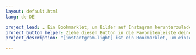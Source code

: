 ```yaml
---
layout: default.html
lang: de-DE

project_lead: ☁️ Ein Bookmarklet, um Bilder auf Instagram herunterzuladen
project_button_helper: Ziehe diesen Button in die Favoritenleiste deines Browsers.
project_description: "[instantgram-light] ist ein Bookmarklet, um einzelne Instagram Bilder herunterzuladen. Klein, simpel, ohne Abhängigkeiten zu anderen Erweiterungen oder Downloads. Ziehe einfach den [instantgram-light] button in die Favoritenleiste deines Browsers, öffne einen einzelnen Instagram Post und klicke auf das Bookmarklet. So einfach :-)"

---
```

